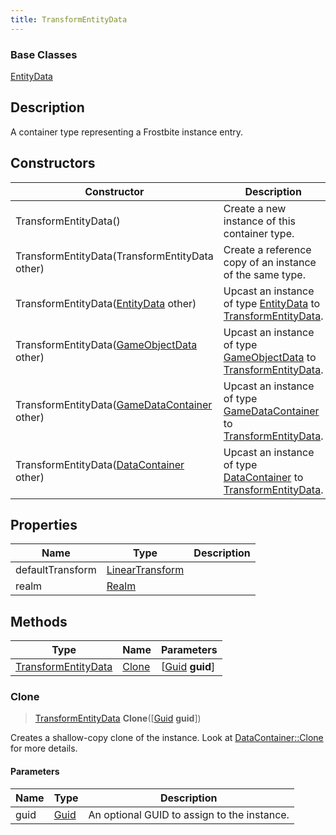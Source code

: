 ```yaml
---
title: TransformEntityData
---
```

### Base Classes

[EntityData](EntityData)

## Description

A container type representing a Frostbite instance entry.

## Constructors

| Constructor                                                                    | Description                                                                                                                   |
| ------------------------------------------------------------------------------ | ----------------------------------------------------------------------------------------------------------------------------- |
| TransformEntityData()                                                          | Create a new instance of this container type.                                                                                 |
| TransformEntityData(TransformEntityData other)                                 | Create a reference copy of an instance of the same type.                                                                      |
| TransformEntityData([EntityData](EntityData) other)                            | Upcast an instance of type [EntityData](EntityData) to [TransformEntityData](TransformEntityData).                            |
| TransformEntityData([GameObjectData](GameObjectData) other)                    | Upcast an instance of type [GameObjectData](GameObjectData) to [TransformEntityData](TransformEntityData).                    |
| TransformEntityData([GameDataContainer](GameDataContainer) other)              | Upcast an instance of type [GameDataContainer](GameDataContainer) to [TransformEntityData](TransformEntityData).              |
| TransformEntityData([DataContainer](/vext/ref/shared/class/datacontainer) other) | Upcast an instance of type [DataContainer](/vext/ref/shared/class/datacontainer) to [TransformEntityData](TransformEntityData). |

## Properties

| Name             | Type                                                    | Description |
| ---------------- | ------------------------------------------------------- | ----------- |
| defaultTransform | [LinearTransform](/vext/ref/shared/class/LinearTransform) |             |
| realm            | [Realm](Realm)                                          |             |

## Methods

| Type                                       | Name            | Parameters                                     |
| ------------------------------------------ | --------------- | ---------------------------------------------- |
| [TransformEntityData](TransformEntityData) | [Clone](#clone) | \[[Guid](/vext/ref/shared/class/guid) **guid**\] |

### Clone

> [TransformEntityData](TransformEntityData) **Clone**(\[[Guid](/vext/ref/shared/class/guid) **guid**\])

Creates a shallow-copy clone of the instance. Look at [DataContainer::Clone](/vext/ref/shared/class/datacontainer#clone) for more details.

#### Parameters

| Name | Type         | Description                                 |
| ---- | ------------ | ------------------------------------------- |
| guid | [Guid](Guid) | An optional GUID to assign to the instance. |
